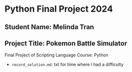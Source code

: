 # Python Final Project 2024
## Student Name: Melinda Tran
## Project Title: Pokemon Battle Simulator

Final Project of Scripting Language Course: Python
- `record_solution.md`: txt for time where I had a difficulty